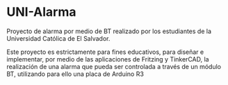 # UNI-Alarma
Proyecto de alarma por medio de BT realizado por los estudiantes de la Universidad Católica de El Salvador.

Este proyecto es estrictamente para fines educativos, para diseñar e implementar, por medio de las aplicaciones de Fritzing y TinkerCAD, la realización de una alarma que pueda ser controlada a través de un módulo BT, utilizando para ello una placa de Arduino R3
